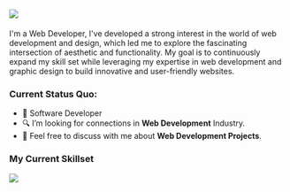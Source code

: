 <h1><strong><img src="https://readme-typing-svg.herokuapp.com?color=242938&lines=HI!+I'M+ARIEL;A+Web+Developer;" /></strong></h1> 
<p>I'm a Web Developer, I've developed a strong interest in the world of web development and design, which led me to explore the fascinating intersection of aesthetic and functionality. My goal is to continuously expand my skill set while leveraging my expertise in web development and graphic design to build innovative and user-friendly websites.</p>

### Current Status Quo:
- 💼 Software Developer
- 🔍 I’m looking for connections in <strong>Web Development</strong> Industry.
- 💬 Feel free to discuss with me about <strong>Web Development Projects</strong>.

### My Current Skillset
<img src="https://skillicons.dev/icons?i=html,css,js,react,nodejs,php,mysql,git,github,photoshop,figma,vscode&theme=dark&perline=10" />
